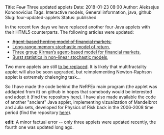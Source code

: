 Title: <del>Four</del> Three updated applets
Date: 2018-01-23 08:00
Author: Aleksejus Kononovicius
Tags: Interactive models, General information, java, github
Slug: four-updated-applets
Status: published

In the recent few days we have replaced another four Java applets
with their HTML5 counterparts. The following articles were updated:<!--more-->

* <del>[Agent-based herding model of financial markets](/agent-based-herding-model-financial-markets "Agent-based herding model of financial markets"),</del>
* [Long-range memory stochastic model of return](/long-range-memory-stochastic-model-return "Long-range memory stochastic model of return"),
* [Three group Kirman’s agent-based model for financial markets](/three-group-kirman-agent-based-model-for-financial-markets "Three group Kirmans agent-based model for financial markets"),
* [Burst statistics in non-linear stochastic models](/burst-statistics-non-linear-stochastic-models "Burst statistics in non-linear stochastic models"),

Two more applets are still
[to be replaced]({filename}/articles/2014/java-programeliu-ateitis-ir-kaip-jas-paleisti.md).
It is likely that multifractality applet will also be soon upgraded,
but reimplementing Newton-Raphson applet is extremely chalenging task...

So I have made the code behind the NeRFEx main program (the applet
was addapted from it) on github in hopes that somebody would be interested
and adopt it (find the repository
[here](https://github.com/akononovicius/NeRFEx-newton-raphson-fractal-explorer)).
I have also made available the code of another "ancient" Java applet,
implementing vizualization of Mandelbrot and Julia sets, developed for
Physics of Risk back in the 2006-2008 time period (find the repository
[here](https://github.com/akononovicius/Mandelbrot-Julia-applet)).

**edit:** A minor factual error -- only three applets were updated recently,
the fourth one was updated long ago.
